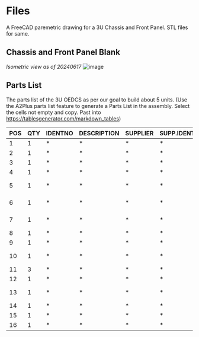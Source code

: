 # Files
A FreeCAD paremetric drawing for a 3U Chassis and Front Panel. STL files for same.

## Chassis and Front Panel Blank

_Isometric view as of 20240617_
![image](https://github.com/PubInv/NASA-MCOG/assets/5836181/face8289-87c1-4680-8007-cd10773da285)


## Parts List
The parts list of the 3U OEDCS as per our goal to build about 5 units.
(Use the A2Plus parts list feature to generate a Parts List in the assembly. Select the cells not empty and copy. Past into https://tablesgenerator.com/markdown_tables)

| POS 	| QTY 	| IDENTNO 	| DESCRIPTION 	| SUPPLIER 	| SUPP.IDENTNO 	| SUPP.DESCRIPTION 	| (FILENAME)                                 	|
|-----	|-----	|---------	|-------------	|----------	|--------------	|------------------	|--------------------------------------------	|
| 1   	| 1   	| *       	| *           	| *        	| *            	| *                	| TF800.STEP                                 	|
| 2   	| 1   	| *       	| *           	| *        	| *            	| *                	| Control_v1FcuEdgeCuts.step                 	|
| 3   	| 1   	| *       	| *           	| *        	| *            	| *                	| EthernetShieldUNO.step                     	|
| 4   	| 1   	| *       	| *           	| *        	| *            	| *                	| 2D3D 538 B.stp                             	|
| 5   	| 1   	| *       	| *           	| *        	| *            	| *                	| Solid State Relay Heat Sink, SSR-40DD.STEP 	|
| 6   	| 1   	| *       	| *           	| *        	| *            	| *                	| ALIM MEAN WELL MDR-10-12.STEP              	|
| 7   	| 1   	| *       	| *           	| *        	| *            	| *                	| ALIM MEAN WELL MDR-100-24.STEP             	|
| 8   	| 1   	| *       	| *           	| *        	| *            	| *                	| M12BulkHeadToBlunt.FCStd                   	|
| 9   	| 1   	| *       	| *           	| *        	| *            	| *                	| SBS50 03-09-STEP.stp                       	|
| 10  	| 1   	| *       	| *           	| *        	| *            	| *                	| PanelPlate_SB-PartSB2BodySB2.step          	|
| 11  	| 3   	| *       	| *           	| *        	| *            	| *                	| MPJ-K-F.STEP                               	|
| 12  	| 1   	| *       	| *           	| *        	| *            	| *                	| e_0100.6436a002.step                       	|
| 13  	| 1   	| *       	| *           	| *        	| *            	| *                	| Bigtreetech Mini12864 V1.0-3D.step         	|
| 14  	| 1   	| *       	| *           	| *        	| *            	| *                	| Mini_prusa_LCD_Mount_Top.step              	|
| 15  	| 1   	| *       	| *           	| *        	| *            	| *                	| ThreeU_Chassis.FCStd                       	|
| 16  	| 1   	| *       	| *           	| *        	| *            	| *                	| 8961K89_Steel DIN 3 Rail.STEP              	|





